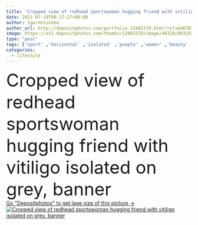 ```yaml
---
title: 'Cropped view of redhead sportswoman hugging friend with vitiligo isolated on grey, banner '
date: 2021-07-19T08:17:27+00:00
author: IgorVetushko
author_url: http://depositphotos.com/portfolio-12982378.html?ref=64678756
image: https://st2.depositphotos.com/thumbs/12982378/image/48319/483191830/api_thumb_450.jpg?forcejpeg=true
type: "post"
tags: ['sport' ,'horizontal' ,'isolated' ,'people' ,'women' ,'beauty' ,'health' ,'friendship' ,'healthcare' ,'crop' ,'banner' ,'gray' ,'skin' ,'lifestyle' ,'grey' ,'together' ,'fitness' ,'friends' ,'embrace' ,'hug' ,'freckles' ,'freckled' ,'redhead' ,'partial' ,'sportswear' ,'pigmentation' ,'autoimmune' ,'sportswomen' ,'self esteem' ,'vitiligo' ,'copy space' ,'Studio Shot' ,'young adult' ,'red hair' ,'website header' ,'self acceptance' ,'body positive' ]
categories: 
  - lifestyle
---
```

<div aling="center">
            <font size="60"> Cropped view of redhead sportswoman hugging friend with vitiligo isolated on grey, banner</font>   
</div>
<div>
    <a href='https://depositphotos.com/483191830/stock-photo-cropped-view-redhead-sportswoman-hugging.html?ref=64678756' target=_blank > Go "Depositphotos" to get lage size of this picture ->
        <img href='https://depositphotos.com/483191830/stock-photo-cropped-view-redhead-sportswoman-hugging.html?ref=64678756' src='https://st2.depositphotos.com/12982378/48319/i/950/depositphotos_483191830-stock-photo-cropped-view-redhead-sportswoman-hugging.jpg?forcejpeg=true' alt='Cropped view of redhead sportswoman hugging friend with vitiligo isolated on grey, banner' >
    </a>
</div>
